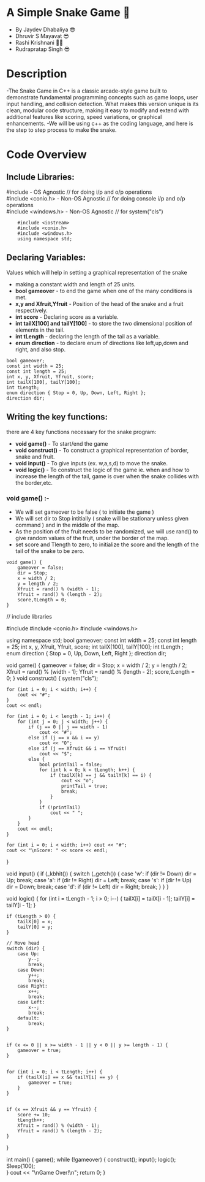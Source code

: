 # A Simple Snake Game 🐍
- By Jaydev Dhabaliya 😎
- Dhruvir S Mayavat 😎
- Rashi Krishnani 👧🏻
- Rudrapratap Singh 😎

# Description

-The Snake Game in C++ is a classic arcade-style game built to demonstrate fundamental programming concepts such as game loops, user input handling, and collision detection. What makes this version unique is its 
 clean, modular code structure, making it easy to modify and extend with additional features like scoring, speed variations, or graphical enhancements.
-We will be using c++ as the coding language, and here is the step to step process to make the snake.

# Code Overview

## Include Libraries:

#include <iostream> - OS Agnostic // for doing i/p and o/p operations  
#include <conio.h> - Non-OS Agnostic // for doing console i/p and o/p operations  
#include <windows.h> - Non-OS Agnostic // for system("cls")  

```
    #include <iostream>  
    #include <conio.h>
    #include <windows.h>
    using namespace std;
```
    

## Declaring Variables:
Values which will help in setting a graphical representation of the snake
- making a constant width and length of 25 units.
- **bool gameover** - to end the game when one of the many conditions is met.
- **x,y and Xfruit,Yfruit** - Position of the head of the snake and a fruit respectively.
- **int score** - Declaring score as a variable.
- **int tailX[100] and tailY[100]** - to store the two dimensional position of elements in the tail.
- **int tLength** - declaring the length of the tail as a variable.
- **enum direction** - to declare enum of directions like left,up,down and right, and also stop.

```
bool gameover;  
const int width = 25;  
const int length = 25;  
int x, y, Xfruit, Yfruit, score;  
int tailX[100], tailY[100];  
int tLength;  
enum direction { Stop = 0, Up, Down, Left, Right };  
direction dir;  
```

  

## Writing the key functions:

there are 4 key functions necessary for the snake program:

- **void game()** - To start/end the game  
- **void construct()** - To construct a graphical representation of border, snake and fruit.  
- **void input()** - To give inputs (ex. w,a,s,d) to move the snake.  
- **void logic()** - To construct the logic of the game ie. when and how to increase the length of the tail, game is over when the snake collides with the border,etc.  
   
### void game() :- 

- We will set gameover to be false ( to initiate the game )
- We will set dir to Stop intitially ( snake will be stationary unless given command ) and in the middle of the map.
- As the position of the fruit needs to be randomized, we will use rand() to give random values of the fruit, under the border of the map.
- set score and Tlength to zero, to initialize the score and the length of the tail of the snake to be zero.  

```
void game() {
    gameover = false;
    dir = Stop;
    x = width / 2;
    y = length / 2;
    Xfruit = rand() % (width - 1);
    Yfruit = rand() % (length - 2);
    score,tLength = 0;
}
```
// include libraries

#include <iostream> 
#include <conio.h>
#include <windows.h>  

using namespace std;
bool gameover;
const int width = 25; 
const int length = 25;
int x, y, Xfruit, Yfruit, score;
int tailX[100], tailY[100]; 
int tLength ;         
enum direction { Stop = 0, Up, Down, Left, Right };
direction dir;

void game() {
    gameover = false;
    dir = Stop;
    x = width / 2;
    y = length / 2;
    Xfruit = rand() % (width - 1);
    Yfruit = rand() % (length - 2);
    score,tLength = 0;
}
void construct() {
    system("cls"); 

    for (int i = 0; i < width; i++) {
        cout << "#";
    }
    cout << endl;

    for (int i = 0; i < length - 1; i++) {
        for (int j = 0; j < width; j++) {
            if (j == 0 || j == width - 1)
                cout << "#";
            else if (j == x && i == y)
                cout << "O"; 
            else if (j == Xfruit && i == Yfruit)
                cout << "$"; 
            else {
                bool printTail = false;
                for (int k = 0; k < tLength; k++) {
                    if (tailX[k] == j && tailY[k] == i) {
                        cout << "o"; 
                        printTail = true;
                        break;
                    }
                }
                if (!printTail)
                    cout << " ";
            }
        }
        cout << endl;
    }

    for (int i = 0; i < width; i++) cout << "#";
    cout << "\nScore: " << score << endl;
}

void input() {
    if (_kbhit()) {
        switch (_getch()) {
            case 'w': 
                if (dir != Down) 
                    dir = Up; 
                    break;
            case 'a': 
                if (dir != Right) 
                    dir = Left; 
                    break;
            case 's': 
                if (dir != Up) 
                    dir = Down; 
                    break;
            case 'd': 
                if (dir != Left) 
                    dir = Right; 
                    break;
        }
    }
}

void logic() {
    for (int i = tLength - 1; i > 0; i--) {
        tailX[i] = tailX[i - 1];
        tailY[i] = tailY[i - 1];
    }

    if (tLength > 0) {
        tailX[0] = x;
        tailY[0] = y;
    }

    // Move head
    switch (dir) {
        case Up:    
            y--; 
            break;
        case Down:  
            y++; 
            break;
        case Right: 
            x++; 
            break;
        case Left:  
            x--; 
            break;
        default: 
            break;
    }

    
    if (x <= 0 || x >= width - 1 || y < 0 || y >= length - 1) {
        gameover = true;
    }

    
    for (int i = 0; i < tLength; i++) {
        if (tailX[i] == x && tailY[i] == y) {
            gameover = true;
        }
    }

    
    if (x == Xfruit && y == Yfruit) {
        score += 10;
        tLength++; 
        Xfruit = rand() % (width - 1);
        Yfruit = rand() % (length - 2);
    }
}

int main() {
    game();
    while (!gameover) {
        construct();
        input();
        logic();
        Sleep(100);  
    }
    cout << "\nGame Over!\n";
    return 0;
}


